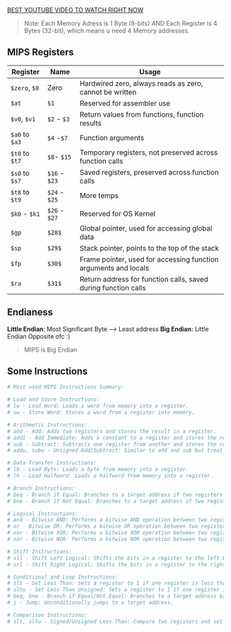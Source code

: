 [BEST YOUTUBE VIDEO TO WATCH RIGHT NOW](https://youtu.be/-uleG_Vecis?feature=shared)


> Note: Each Memory Adress is 1 Byte (8-bits)
>    AND Each Register is 4 Bytes (32-bit), which means u need 4 Memory addresses.
 
## MIPS Registers

| Register       | Name          | Usage                                                           |
| -------------- | ------------- | --------------------------------------------------------------- |
| `$zero`, `$0`  | Zero          | Hardwired zero, always reads as zero, cannot be written         |
| `$at`          | `$1`          | Reserved for assembler use                                      |
| `$v0`, `$v1`   | `$2` - `$3`   | Return values from functions, function results                  |
| `$a0` to `$a3` | `$4` -`$7`    | Function arguments                                              |
| `$t0` to `$t7` | `$8`- `$15`   | Temporary registers, not preserved across function calls        |
| `$s0` to `$s7` | `$16` - `$23` | Saved registers, preserved across function calls                |
| `$t8` to `$t9` | `$24` - `$25` | More temps                                                      |
| `$k0` - `$k1`  | `$26` - `$27` | Reserved for OS Kernel                                          |
| `$gp`          | `$28$`        | Global pointer, used for accessing global data                  |
| `$sp`          | `$29$`        | Stack pointer, points to the top of the stack                   |
| `$fp`          | `$30$`        | Frame pointer, used for accessing function arguments and locals |
| `$ra`          | `$31$`        | Return address for function calls, saved during function calls  |

## Endianess
**Little Endian**: Most Significant Byte --> Least address 
**Big Endian:** Little Endian Opposite ofc :)

> MIPS is Big Endian
## Some Instructions

```mips
# Most used MIPS Instructions Summary:

# Load and Store Instructions:
# lw - Load Word: Loads a word from memory into a register.
# sw - Store Word: Stores a word from a register into memory.

# Arithmetic Instructions:
# add - Add: Adds two registers and stores the result in a register.
# addi - Add Immediate: Adds a constant to a register and stores the result in a register.
# sub - Subtract: Subtracts one register from another and stores the result in a register.
# addu, subu - Unsigned Add/Subtract: Similar to add and sub but treat operands as unsigned.

# Data Transfer Instructions:
# lb - Load Byte: Loads a byte from memory into a register.
# lh - Load Halfword: Loads a halfword from memory into a register.

# Branch Instructions:
# beq - Branch if Equal: Branches to a target address if two registers are equal.
# bne - Branch if Not Equal: Branches to a target address if two registers are not equal.

# Logical Instructions:
# and - Bitwise AND: Performs a bitwise AND operation between two registers.
# or - Bitwise OR: Performs a bitwise OR operation between two registers.
# xor - Bitwise XOR: Performs a bitwise XOR operation between two registers.
# nor - Bitwise NOR: Performs a bitwise NOR operation between two registers.

# Shift Instructions:
# sll - Shift Left Logical: Shifts the bits in a register to the left by a specified number of positions.
# srl - Shift Right Logical: Shifts the bits in a register to the right by a specified number of positions.

# Conditional and Loop Instructions:
# slt - Set Less Than: Sets a register to 1 if one register is less than another, else sets it to 0.
# sltu - Set Less Than Unsigned: Sets a register to 1 if one register is less than another (unsigned), else sets it to 0.
# beq, bne - Branch if Equal/Not Equal: Branches to a target address based on a condition.
# j - Jump: Unconditionally jumps to a target address.

# Comparison Instructions:
# slt, sltu - Signed/Unsigned Less Than: Compare two registers and set a target register based on the result.


```